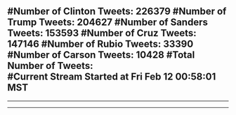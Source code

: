 #Number of Clinton Tweets: 226379
#Number of Trump Tweets: 204627
#Number of Sanders Tweets: 153593
#Number of Cruz Tweets: 147146
#Number of Rubio Tweets: 33390
#Number of Carson Tweets: 10428
#Total Number of Tweets:  
#Current Stream Started at Fri Feb 12 00:58:01 MST
---
---
---
